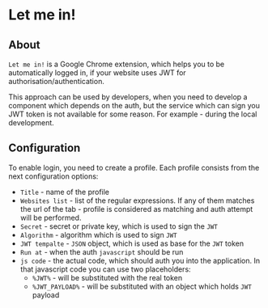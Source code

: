 # Let me in!

## About
`Let me in!` is a Google Chrome extension, which helps you to be automatically logged in, if your website uses JWT for authorisation/authentication.

This approach can be used by developers, when you need to develop a component which depends on the auth, but the service which can sign you JWT token is not available for some reason. For example - during the local development.

## Configuration
To enable login, you need to create a profile.
Each profile consists from the next configuration options:
* `Title` - name of the profile
* `Websites list` - list of the regular expressions. If any of them matches the url of the tab - profile is considered as matching and auth attempt will be performed.
* `Secret` - secret or private key, which is used to sign the `JWT`
* `Algorithm` - algorithm which is used to sign `JWT`
* `JWT tempalte` - `JSON` object, which is used as base for the `JWT` token
* `Run at` - when the auth `javascript` should be run
* `js code` - the actual code, which should auth you into the application. In that javascript code you can use two placeholders:
  * `%JWT%` - will be substituted with the real token
  * `%JWT_PAYLOAD%` - will be substituted with an object which holds `JWT` payload